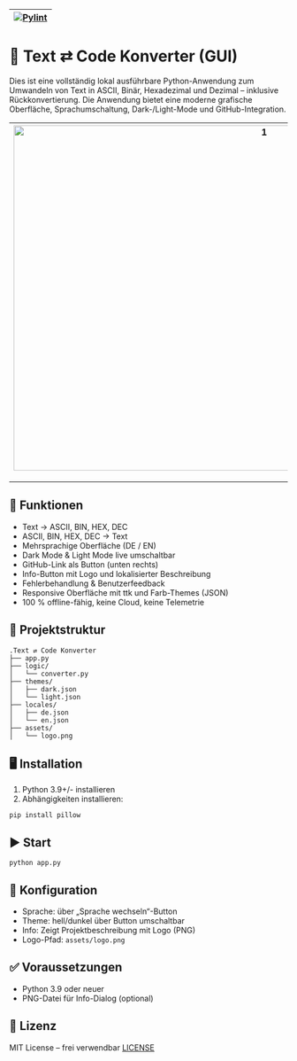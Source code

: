 |[![Pylint](https://github.com/bylickilabs/Text-Code-Converter/actions/workflows/pylint.yml/badge.svg)](https://github.com/bylickilabs/Text-Code-Converter/actions/workflows/pylint.yml)|
|---|

# 🧠 Text ⇄ Code Konverter (GUI)

Dies ist eine vollständig lokal ausführbare Python-Anwendung zum Umwandeln von Text in ASCII, Binär, Hexadezimal und Dezimal – inklusive Rückkonvertierung. Die Anwendung bietet eine moderne grafische Oberfläche, Sprachumschaltung, Dark-/Light-Mode und GitHub-Integration.

| <img width="891" height="623" alt="1" src="https://github.com/user-attachments/assets/96c8e451-4080-4e8d-be18-c8ef6326982d" /> | <img width="889" height="622" alt="2" src="https://github.com/user-attachments/assets/91157899-261c-4766-acac-8ca2e634d890" /> |
|---|---|

---

## 🚀 Funktionen

- Text → ASCII, BIN, HEX, DEC
- ASCII, BIN, HEX, DEC → Text
- Mehrsprachige Oberfläche (DE / EN)
- Dark Mode & Light Mode live umschaltbar
- GitHub-Link als Button (unten rechts)
- Info-Button mit Logo und lokalisierter Beschreibung
- Fehlerbehandlung & Benutzerfeedback
- Responsive Oberfläche mit ttk und Farb-Themes (JSON)
- 100 % offline-fähig, keine Cloud, keine Telemetrie

## 📁 Projektstruktur

```yarn
.Text ⇄ Code Konverter
├── app.py
├── logic/
│   └── converter.py
├── themes/
│   ├── dark.json
│   └── light.json
├── locales/
│   ├── de.json
│   └── en.json
├── assets/
│   └── logo.png
```

## 🖥️ Installation

1. Python 3.9+/- installieren
2. Abhängigkeiten installieren:

```yarn
pip install pillow
```

## ▶️ Start

```yarn
python app.py
```

## 📝 Konfiguration

- Sprache: über „Sprache wechseln“-Button
- Theme: hell/dunkel über Button umschaltbar
- Info: Zeigt Projektbeschreibung mit Logo (PNG)
- Logo-Pfad: `assets/logo.png`

## ✅ Voraussetzungen

- Python 3.9 oder neuer
- PNG-Datei für Info-Dialog (optional)

## 🪪 Lizenz

MIT License – frei verwendbar
[LICENSE](LICENSE)
